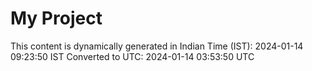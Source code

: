 # My Project

This content is dynamically generated in Indian Time (IST): 2024-01-14 09:23:50 IST
Converted to UTC: 2024-01-14 03:53:50 UTC
